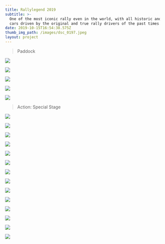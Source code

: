 ```yaml
---
title: Rallylegend 2019
subtitle: >-
  One of the most iconic rally even in the world, with all historic and legend
  cars driven by the original and true rally drivers of the past times.
date: 2019-10-15T16:54:38.575Z
thumb_img_path: /images/dsc_0197.jpeg
layout: project
---
```

> Paddock

![](/images/dsc_0028.jpeg)

![](/images/dsc_0055.jpeg)

![](/images/dsc_0058.jpeg)

![](/images/dsc_0149_1.jpeg)

![](/images/dsc_0157_1.jpeg)

> Action: Special Stage

![](/images/dsc_0179.jpeg)

![](/images/dsc_0197.jpeg)

![](/images/dsc_0234.jpeg)

![](/images/dsc_0251.jpeg)

![](/images/dsc_0255.jpeg)

![](/images/dsc_0279.jpeg)

![](/images/dsc_0284.jpeg)

![](/images/dsc_0309.jpeg)

![](/images/dsc_0338_1.jpeg)

![](/images/dsc_0349.jpeg)

![](/images/dsc_0350.jpeg)

![](/images/dsc_0352.jpeg)

![](/images/dsc_0355.jpeg)

![](/images/dsc_0361.jpeg)
